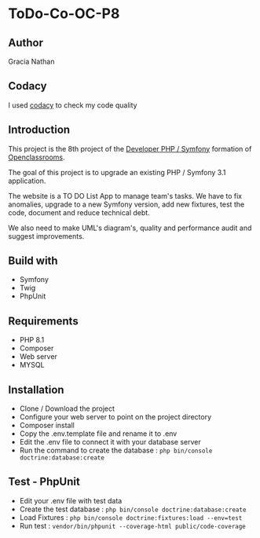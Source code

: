 # ToDo-Co-OC-P8
## Author
Gracia Nathan

## Codacy
I used [codacy](https://app.codacy.com/gh/NathanGracia/todolist_v2/dashboard?branch=main) to check my code quality
## Introduction
This project is the 8th project of the [Developer PHP / Symfony](https://openclassrooms.com/fr/paths/59-developpeur-dapplication-php-symfony) formation of [Openclassrooms](https://openclassrooms.com/).

The goal of this project is to upgrade an existing PHP / Symfony 3.1 application. 

The website is a TO DO List App to manage team's tasks. We have to fix anomalies, upgrade to a new Symfony version, add new fixtures, test the code, document and reduce technical debt.

We also need to make UML's diagram's, quality and performance audit and suggest improvements.

## Build with 

-   Symfony 
-   Twig
-   PhpUnit

## Requirements 

-   PHP 8.1
-   Composer
-   Web server
-   MYSQL

## Installation

-   Clone / Download the project
-   Configure your web server to point on the project directory
-   Composer install
-   Copy the .env.template file and rename it to .env 
-   Edit the .env file to connect it with your database server
-   Run the command to create the database :  `php bin/console doctrine:database:create`

## Test - PhpUnit

-   Edit your .env file with test data
-   Create the test database :  `php bin/console doctrine:database:create`
-   Load Fixtures : `php bin/console doctrine:fixtures:load --env=test`
-   Run test : `vendor/bin/phpunit --coverage-html public/code-coverage`